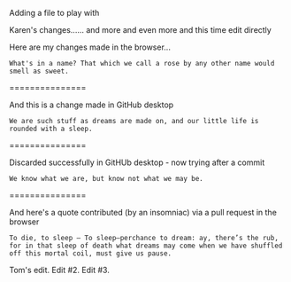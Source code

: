 Adding a file to play with

Karen's changes...... and more and even more and this time edit directly

Here are my changes made in the browser...

`What's in a name? That which we call a rose by any other name would smell as sweet.`

===============

And this is a change made in GitHub desktop

`We are such stuff as dreams are made on, and our little life is rounded with a sleep.`

===============

Discarded successfully in GitHUb desktop - now trying after a commit

`We know what we are, but know not what we may be.`

===============

And here's a quote contributed (by an insomniac) via a pull request in the browser

`To die, to sleep – To sleep–perchance to dream: ay, there’s the rub, for in that sleep of death what dreams may come when we have shuffled off this mortal coil, must give us pause.`

Tom's edit. Edit #2. Edit #3.
